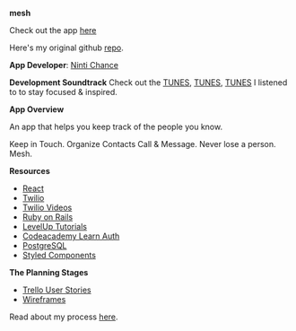 **mesh**

Check out the app [here](https://mesh-app-too.herokuapp.com/)

Here's my original github [repo](https://github.com/nintichance/mesh). 

**App Developer**: 
[Ninti Chance](https://github.com/nintichance)

**Development Soundtrack**
Check out the [TUNES](https://soundcloud.com/samuelwunsche/sundayvibes/recommended), [TUNES](https://www.youtube.com/watch?v=_wYwnakoUmU&list=PL5pADFHuPadw7XAIw0rgb8LUeHAYWuiiO&index=1), [TUNES](https://www.youtube.com/watch?v=4wZx5tYE4-Q&list=PLwo18270sLnhD4xqoOJL_RONDZkxo1y8Y) I listened to to stay focused & inspired.

**App Overview**

An app that helps you keep track of the people you know. 

Keep in Touch. Organize Contacts
Call & Message. Never lose a person. Mesh.

**Resources**
* [React](https://facebook.github.io/react-native/docs/getting-started.html)
* [Twilio](https://www.twilio.com/docs/api)
* [Twilio Videos](https://www.youtube.com/watch?v=4BoATQjiF0Y&list=PLqrz4nXepkz63z1y4-oHfZHWy11gSoAn0&index=36)
* [Ruby on Rails](http://guides.rubyonrails.org/routing.html#inspecting-and-testing-routes)
* [LevelUp Tutorials](https://www.youtube.com/watch?v=OlVkYnVXPl0&t=97s)
* [Codeacademy Learn Auth](https://www.codecademy.com/learn/rails-auth)
* [PostgreSQL](http://www.postgresqltutorial.com/)
* [Styled Components](https://www.styled-components.com/)

**The Planning Stages**

* [Trello User Stories](https://trello.com/b/b0hldBaj/mesh)
* [Wireframes](https://www.figma.com/file/gEesuGIAcGWoEkjZCnxAgQcw/Mesh-Wireframes?node-id=7%3A0)

Read about my process [here](https://medium.com/@nintichance/building-out-twitter-like-app-307811a6e632). 